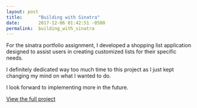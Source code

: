 ```yaml
---
layout: post
title:      "Building with Sinatra"
date:       2017-12-06 01:42:51 -0500
permalink:  building_with_sinatra
---
```


For the sinatra portfolio assignment, I developed a shopping list application designed to assist users in creating customized lists for their specific needs. 

I definitely dedicated way too much time to this project as I just kept changing my mind on what I wanted to do. 

I look forward to implementing more in the future. 

[View the full project](https://github.com/jblair87/shopping-list-sinatra-application)


